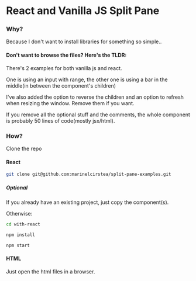 # React and Vanilla JS Split Pane

### Why?

Because I don't want to install libraries for something so simple..

#### Don't want to browse the files? Here's the TLDR:

There's 2 examples for both vanilla js and react.

One is using an input with range, the other one is using a bar
in the middle(in between the component's children)

I've also added the option to reverse the children and an option to refresh
when resizing the window. Remove them if you want.

If you remove all the optional stuff and the comments, the
whole component is probably 50 lines of code(mostly jsx/html).

### How?

Clone the repo

#### React

```sh
git clone git@github.com:marinelcirstea/split-pane-examples.git
```

##### Optional

If you already have an existing project, just copy the component(s).

Otherwise:

```sh
cd with-react
```

```sh
npm install
```

```sh
npm start
```

#### HTML

Just open the html files in a browser.
